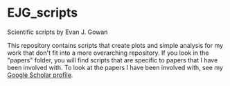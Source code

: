 # EJG_scripts
Scientific scripts by Evan J. Gowan

This repository contains scripts that create plots and simple analysis for my work that don't fit into a more overarching repository. If you look in the "papers" folder, you will find scripts that are specific to papers that I have been involved with. To look at the papers I have been involved with, see my [Google Scholar profile](https://scholar.google.de/citations?user=lMhyQ1EAAAAJ&hl=en).

